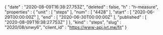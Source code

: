 {
  "date" : "2020-08-09T16:38:27.753Z",
  "deleted" : false,
  "h" : "h-measure",
  "properties" : {
    "unit" : [ "steps" ],
    "num" : [ "4428" ],
    "start" : [ "2020-06-29T00:00:00Z" ],
    "end" : [ "2020-06-30T00:00:00Z" ],
    "published" : [ "2020-08-09T16:38:27.753Z" ]
  },
  "kind" : "steps",
  "slug" : "2020/08/snwy6",
  "client_id" : "https://www-api.jvt.me/fit"
}
